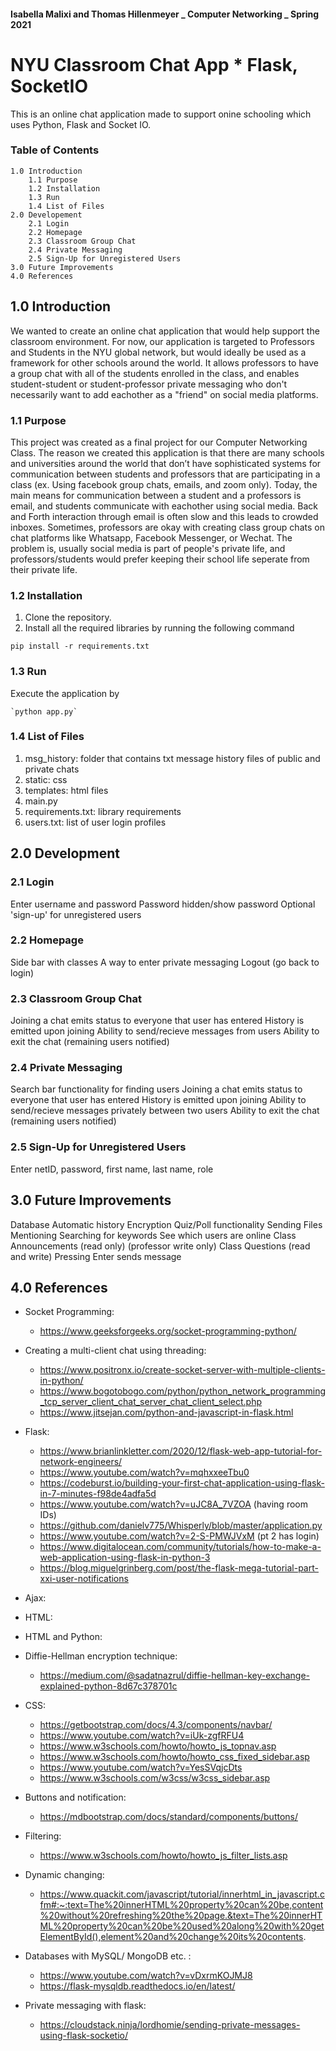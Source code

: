 #### Isabella Malixi and Thomas Hillenmeyer _ Computer Networking _ Spring 2021

# NYU Classroom Chat App \* Flask, SocketIO

This is an online chat application made to support onine schooling which uses Python, Flask and Socket IO.

### Table of Contents

    1.0 Introduction
        1.1 Purpose
        1.2 Installation
        1.3 Run
        1.4 List of Files
    2.0 Developement
        2.1 Login
        2.2 Homepage
        2.3 Classroom Group Chat
        2.4 Private Messaging
        2.5 Sign-Up for Unregistered Users
    3.0 Future Improvements
    4.0 References

## 1.0 Introduction

We wanted to create an online chat application that would help support the classroom environment. For now, our application is targeted to Professors and Students in the NYU global network, but would ideally be used as a framework for other schools around the world. It allows professors to have a group chat with all of the students enrolled in the class, and enables student-student or student-professor private messaging who don't necessarily want to add eachother as a "friend" on social media platforms.

### 1.1 Purpose

This project was created as a final project for our Computer Networking Class. The reason we created this application is that there are many schools and universities around the world that don’t have sophisticated systems for communication between students and professors that are participating in a class (ex. Using facebook group chats, emails, and zoom only).
Today, the main means for communication between a student and a professors is email, and students communicate with eachother using social media. Back and Forth interaction through email is often slow and this leads to crowded inboxes. Sometimes, professors are okay with creating class group chats on chat platforms like Whatsapp, Facebook Messenger, or Wechat. The problem is, usually social media is part of people's private life, and professors/students would prefer keeping their school life seperate from their private life.

### 1.2 Installation

1.  Clone the repository.
2.  Install all the required libraries by running the following command

`pip install -r requirements.txt`

### 1.3 Run

Execute the application by

    `python app.py`

### 1.4 List of Files
1. msg_history: folder that contains txt message history files of public and private chats 
2. static: css
3. templates: html files
4. main.py
5. requirements.txt: library requirements
6. users.txt: list of user login profiles

## 2.0 Development

### 2.1 Login

Enter username and password
Password hidden/show password
Optional 'sign-up' for unregistered users

### 2.2 Homepage

Side bar with classes
A way to enter private messaging
Logout (go back to login)

### 2.3 Classroom Group Chat

Joining a chat emits status to everyone that user has entered
History is emitted upon joining
Ability to send/recieve messages from users
Ability to exit the chat (remaining users notified)

### 2.4 Private Messaging

Search bar functionality for finding users
Joining a chat emits status to everyone that user has entered
History is emitted upon joining
Ability to send/recieve messages privately between two users
Ability to exit the chat (remaining users notified)

### 2.5 Sign-Up for Unregistered Users

Enter netID, password, first name, last name, role

## 3.0 Future Improvements

Database
Automatic history
Encryption
Quiz/Poll functionality
Sending Files
Mentioning
Searching for keywords
See which users are online
Class Announcements (read only) (professor write only)
Class Questions (read and write)
Pressing Enter sends message

## 4.0 References

- Socket Programming:

  - https://www.geeksforgeeks.org/socket-programming-python/

- Creating a multi-client chat using threading:

  - https://www.positronx.io/create-socket-server-with-multiple-clients-in-python/
  - https://www.bogotobogo.com/python/python_network_programming_tcp_server_client_chat_server_chat_client_select.php
  - https://www.jitsejan.com/python-and-javascript-in-flask.html

- Flask:

  - https://www.brianlinkletter.com/2020/12/flask-web-app-tutorial-for-network-engineers/
  - https://www.youtube.com/watch?v=mqhxxeeTbu0
  - https://codeburst.io/building-your-first-chat-application-using-flask-in-7-minutes-f98de4adfa5d
  - https://www.youtube.com/watch?v=uJC8A_7VZOA (having room IDs)
  - https://github.com/danielv775/Whisperly/blob/master/application.py
  - https://www.youtube.com/watch?v=2-S-PMWJVxM (pt 2 has login)
  - https://www.digitalocean.com/community/tutorials/how-to-make-a-web-application-using-flask-in-python-3
  - https://blog.miguelgrinberg.com/post/the-flask-mega-tutorial-part-xxi-user-notifications

- Ajax:

- HTML:

- HTML and Python:

- Diffie-Hellman encryption technique:

  - https://medium.com/@sadatnazrul/diffie-hellman-key-exchange-explained-python-8d67c378701c

- CSS:

  - https://getbootstrap.com/docs/4.3/components/navbar/
  - https://www.youtube.com/watch?v=iUk-zgfRFU4
  - https://www.w3schools.com/howto/howto_js_topnav.asp
  - https://www.w3schools.com/howto/howto_css_fixed_sidebar.asp
  - https://www.youtube.com/watch?v=YesSVqjcDts
  - https://www.w3schools.com/w3css/w3css_sidebar.asp

- Buttons and notification:

  - https://mdbootstrap.com/docs/standard/components/buttons/

- Filtering:

  - https://www.w3schools.com/howto/howto_js_filter_lists.asp

- Dynamic changing:

  - https://www.quackit.com/javascript/tutorial/innerhtml_in_javascript.cfm#:~:text=The%20innerHTML%20property%20can%20be,content%20without%20refreshing%20the%20page.&text=The%20innerHTML%20property%20can%20be%20used%20along%20with%20getElementById(),element%20and%20change%20its%20contents.

- Databases with MySQL/ MongoDB etc. :

  - https://www.youtube.com/watch?v=vDxrmKOJMJ8
  - https://flask-mysqldb.readthedocs.io/en/latest/

- Private messaging with flask:
  - https://cloudstack.ninja/lordhomie/sending-private-messages-using-flask-socketio/
